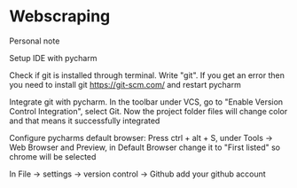 # Webscraping


Personal note

Setup IDE with pycharm

Check if git is installed through terminal. Write "git". If you get an error then you need to install git https://git-scm.com/ and restart pycharm

Integrate git with pycharm. In the toolbar under VCS, go to "Enable Version Control Integration", select Git. Now the project folder files will change color and that means it successfully integrated

Configure pycharms default browser: Press ctrl + alt + S, under Tools -> Web Browser and Preview, in Default Browser change it to "First listed" so chrome will be selected

In File -> settings -> version control -> Github add your github account
